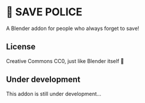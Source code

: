 # 🚨 SAVE POLICE
A Blender addon for people who always forget to save!

## License
Creative Commons CC0, just like Blender itself 🤗

## Under development
This addon is still under development...
